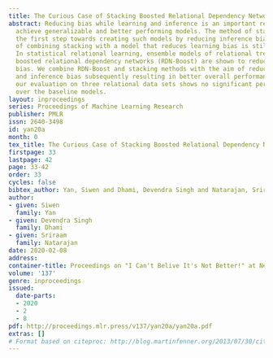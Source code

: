 ```yaml
---
title: The Curious Case of Stacking Boosted Relational Dependency Networks
abstract: Reducing bias while learning and inference is an important requirement to
  achieve generalizable and better performing models. The method of stacking took
  the first step towards creating such models by reducing inference bias but the question
  of combining stacking with a model that reduces learning bias is still largely unanswered.
  In statistical relational learning, ensemble models of relational trees such as
  boosted relational dependency networks (RDN-Boost) are shown to reduce the learning
  bias. We combine RDN-Boost and stacking methods with the aim of reducing both learning
  and inference bias subsequently resulting in better overall performance. However,
  our evaluation on three relational data sets shows no significant performance improvement
  over the baseline models.
layout: inproceedings
series: Proceedings of Machine Learning Research
publisher: PMLR
issn: 2640-3498
id: yan20a
month: 0
tex_title: The Curious Case of Stacking Boosted Relational Dependency Networks
firstpage: 33
lastpage: 42
page: 33-42
order: 33
cycles: false
bibtex_author: Yan, Siwen and Dhami, Devendra Singh and Natarajan, Sriraam
author:
- given: Siwen
  family: Yan
- given: Devendra Singh
  family: Dhami
- given: Sriraam
  family: Natarajan
date: 2020-02-08
address: 
container-title: Proceedings on "I Can't Belive It's Not Better!" at NeurIPS Workshops
volume: '137'
genre: inproceedings
issued:
  date-parts:
  - 2020
  - 2
  - 8
pdf: http://proceedings.mlr.press/v137/yan20a/yan20a.pdf
extras: []
# Format based on citeproc: http://blog.martinfenner.org/2013/07/30/citeproc-yaml-for-bibliographies/
---
```

